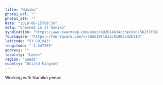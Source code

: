 ```yaml
---
title: "Numiko"
photo1_url: ""
photo1_alt: ""
date: "2018-06-15T09:56"
meta: "Checked in at Numiko"
syndication: "https://www.swarmapp.com/user/492614834/checkin/5b237f3335f983002cff8e9e"
foursquare: "https://foursquare.com/v/5b0d19f15a2c91002c42611d"
latitude: "53.801943"
longitude: "-1.547355"
address: ""
locality: "Leeds"
region: "Leeds"
country: "United Kingdom"
---
```

Working with Numiko peeps
